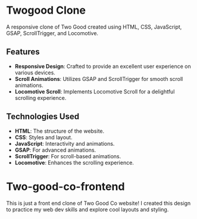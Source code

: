 
# Twogood Clone

A responsive clone of Two Good created using HTML, CSS, JavaScript, GSAP, ScrollTrigger, and Locomotive.

## Features

- **Responsive Design**: Crafted to provide an excellent user experience on various devices.
- **Scroll Animations**: Utilizes GSAP and ScrollTrigger for smooth scroll animations.
- **Locomotive Scroll**: Implements Locomotive Scroll for a delightful scrolling experience.

## Technologies Used

- **HTML**: The structure of the website.
- **CSS**: Styles and layout.
- **JavaScript**: Interactivity and animations.
- **GSAP**: For advanced animations.
- **ScrollTrigger**: For scroll-based animations.
- **Locomotive**: Enhances the scrolling experience.

# Two-good-co-frontend
This is just a front end clone of Two Good Co website! I created this design to practice my web dev skills and explore cool layouts and styling. 
